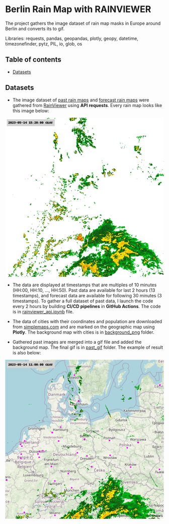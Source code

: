 # Berlin Rain Map with RAINVIEWER

The project gathers the image dataset of rain map masks in Europe around Berlin and converts its to gif. 

Libraries: requests, pandas, geopandas, plotly, geopy, datetime, timezonefinder, pytz, PIL, io, glob, os



## Table of contents
- [Datasets](#datasets)



## Datasets

- The image dataset of [past rain maps](https://github.com/am-tropin/rain-maps-api/tree/main/past_png) and [forecast rain maps](https://github.com/am-tropin/rain-maps-api/tree/main/nowcast_png) were gathered from [RainViewer](https://www.rainviewer.com/api/weather-maps-api.html) using **API requests**. Every rain map looks like this image below:

![Example of rain map](https://github.com/am-tropin/rain-maps-api/blob/main/for_readme/berlin_1684070400.png)

- The data are displayed at timestamps that are multiples of 10 minutes (HH:00, HH:10, ..., HH:50). Past data are available for last 2 hours (13 timestamps), and forecast data are available for following 30 minutes (3 timestamps). To gather a full dataset of past data, I launch the code every 2 hours by building **CI/CD pipelines** in **GitHub Actions**. The code is in [rainviewer_api.ipynb](https://github.com/am-tropin/rain-maps-api/blob/main/rainviewer_api.ipynb) file.

- The data of cities with their coordinates and population are downloaded from [simplemaps.com](https://simplemaps.com/data/world-cities) and are marked on the geographic map using **Plotly**. The background map with cities is in [background_png](https://github.com/am-tropin/rain-maps-api/tree/main/background_png) folder. 

- Gathered past images are merged into a gif file and added the background map. The final gif is in [past_gif](https://github.com/am-tropin/rain-maps-api/tree/main/past_gif) folder. The example of result is also below:

![Gif for May 14, 2023](https://github.com/am-tropin/rain-maps-api/blob/main/for_readme/berlin%202023-05-14%2015%3A20%3A19%20CEST_back.gif)
